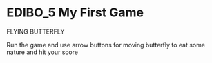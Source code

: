 # EDIBO_5 My First Game

FLYING BUTTERFLY

Run the game and use arrow buttons for moving butterfly to eat some nature and hit your score